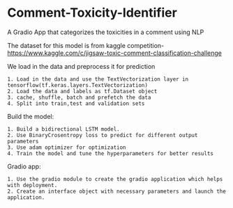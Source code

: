 # Comment-Toxicity-Identifier
A Gradio App that categorizes the toxicities in a comment using NLP

The dataset for this model is from kaggle competition- https://www.kaggle.com/c/jigsaw-toxic-comment-classification-challenge

We load in the data and preprocess it for prediction
    
    1. Load in the data and use the TextVectorization layer in tensorflow(tf.keras.layers.TextVectorization)
    2. Load the data and labels as tf.Dataset object
    3. cache, shuffle, batch and prefetch the data
    4. Split into train,test and validation sets

Build the model:
    
    1. Build a bidirectional LSTM model.
    2. Use BinaryCrosentropy loss to predict for different output parameters
    3. Use adam optimizer for optimization
    4. Train the model and tune the hyperparameters for better results
    
Gradio app:
    
    1. Use the gradio module to create the gradio application which helps with deployment.
    2. Create an interface object with necessary parameters and launch the application.
    
    
